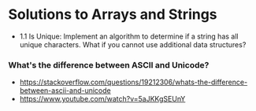 # Solutions to Arrays and Strings
- 1.1 Is Unique: Implement an algorithm to determine if a string has all unique characters. What if you
cannot use additional data structures? 
		
### What's the difference between ASCII and Unicode?
- https://stackoverflow.com/questions/19212306/whats-the-difference-between-ascii-and-unicode
- https://www.youtube.com/watch?v=5aJKKgSEUnY


